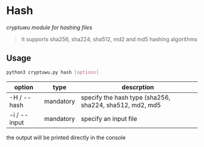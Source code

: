 # Hash
 _cryptuwu module for hashing files_

>It supports sha256, sha224, sha512, md2 and md5 hashing algorithms

##  Usage

```sh
python3 cryptuwu.py hash [options]
```

| option |type| descrption|
| -----|-| -----|
| -H / --hash | mandatory | specify the hash type (sha256, sha224, sha512, md2, md5 |
|-i / --input |mandatory | specify an input file|
the output will be printed directly in the console
